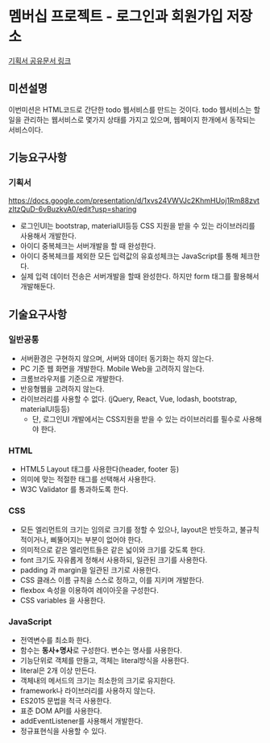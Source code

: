 # 멤버십 프로젝트 - 로그인과 회원가입 저장소

[기획서 공유문서 링크](https://docs.google.com/presentation/d/1xvs24VWVJc2KhmHUoj1Rm88zvtzItzQuD-6vBuzkvA0/edit?usp=sharing)

## 미션설명

이번미션은 HTML코드로 간단한 todo 웹서비스를 만드는 것이다. todo 웹서비스는 할일을 관리하는 웹서비스로 몇가지 상태를 가지고 있으며,
웹페이지 한개에서 동작되는 서비스이다.

## 기능요구사항

### 기획서

https://docs.google.com/presentation/d/1xvs24VWVJc2KhmHUoj1Rm88zvtzItzQuD-6vBuzkvA0/edit?usp=sharing

- 로그인UI는 bootstrap, materialUI등등 CSS 지원을 받을 수 있는 라이브러리를 사용해서 개발한다.
- 아이디 중복체크는 서버개발을 할 때 완성한다.
- 아이디 중복체크를 제외한 모든 입력값의 유효성체크는 JavaScript를 통해 체크한다.
- 실제 입력 데이터 전송은 서버개발을 할때 완성한다. 하지만 form 태그를 활용해서 개발해둔다.

## 기술요구사항

### 일반공통

- 서버환경은 구현하지 않으며, 서버와 데이터 동기화는 하지 않는다.
- PC 기준 웹 화면을 개발한다. Mobile Web을 고려하지 않는다.
- 크롬브라우저를 기준으로 개발한다.
- 반응형웹을 고려하지 않는다.
- 라이브러리를 사용할 수 없다. (jQuery, React, Vue, lodash, bootstrap, materialUI등등)
  - 단, 로그인UI 개발에서는 CSS지원을 받을 수 있는 라이브러리를 필수로 사용해야 한다.

### HTML

- HTML5 Layout 태그를 사용한다(header, footer 등)
- 의미에 맞는 적절한 태그를 선택해서 사용한다.
- W3C Validator 를 통과하도록 한다.

### CSS

- 모든 엘리먼트의 크기는 임의로 크기를 정할 수 있으나, layout은 반듯하고, 불규칙적이거나, 삐뚤어지는 부분이 없어야 한다.
- 의미적으로 같은 엘리먼트들은 같은 넓이와 크기를 갖도록 한다.
- font 크기도 자유롭게 정해서 사용하되, 일관된 크기를 사용한다.
- padding 과 margin을 일관된 크기로 사용한다.
- CSS 클래스 이름 규칙을 스스로 정하고, 이를 지키며 개발한다.
- flexbox 속성을 이용하여 레이아웃을 구성한다.
- CSS variables 을 사용한다.

### JavaScript

- 전역변수를 최소화 한다.
- 함수는 **동사+명사**로 구성한다. 변수는 명사를 사용한다.
- 기능단위로 객체를 만들고, 객체는 literal방식을 사용한다.
- literal은 2개 이상 만든다.
- 객체내의 메서드의 크기는 최소한의 크기로 유지한다.
- framework나 라이브러리를 사용하지 않는다.
- ES2015 문법을 적극 사용한다.
- 표준 DOM API를 사용한다.
- addEventListener를 사용해서 개발한다.
- 정규표현식을 사용할 수 있다.
